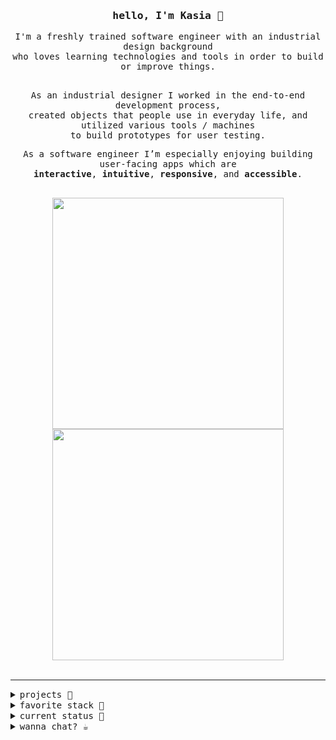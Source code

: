 <div align="center">
 <h3><samp>hello, I'm Kasia 👋</samp></h3>
<samp>
  I'm a freshly trained software engineer with an industrial design background <br>who loves learning technologies and tools in order to build or improve things.
 
 <br>As an industrial designer I worked in the end-to-end development process, <br>created objects that people use in everyday life, and utilized various tools / machines<br> to build prototypes for user testing.

  As a software engineer I’m especially enjoying building user-facing apps which are<br> **interactive**, **intuitive**, **responsive**, and **accessible**.<br>

 <br>

 <a href="https://github.com/KasiaKinga/math-for-pola">
  <img src="https://github.com/KasiaKinga/math-for-pola/blob/main/P+2.gif" width="370px" >
 </a>
 
 <a href="https://github.com/KasiaKinga/chat">
  <img src="https://github.com/KasiaKinga/chat/blob/main/company_readme.gif" width="370px" >
 </a>
 
</div>

 <br>
 <hr>

 <details>
   <summary><samp>projects 🎨</sammp></summary>

  <ui>
   <li><a href="https://github.com/KasiaKinga/countries-api"><samp><b><em>Countries</em></b> responsive web application to find details about countries<samp></a></li>
    <li><a href="https://github.com/async-awaitress"><samp><b><em>GRace</em></b> mobile app which encourages users to participate in sustainable challenges<samp></a></li>
   <li><a href="https://github.com/KasiaKinga/math-for-pola"><samp><b><em>P+</em></b> responsive game for kids aged 6 years old to practice maths operations<samp></a></li>
    <li><a href="https://github.com/KasiaKinga/chat"><samp><b><em>Company</em></b> realtime mobile app to interact and chat in a virtual study room<samp></a></li>
     <li><a href="https://github.com/KasiaKinga/Infinite-Scroll-Challenge01"><samp><b><em>Infinite Scrolling</em></b> responsive application which displays Pins and allows infinite scrolling<samp></a></li>

 </details>
 
 <details>
  <summary><samp>favorite stack 🍪</sammp></summary> 

  `JavaScript` `React` `Reactive Native` `Redux` `Node.js` `Express` `Semantic UI` `HTML` `CSS` 
 </details>
  
 <details>
  <summary><samp>current status 👾</samp></summary> 
  <pre align="left">
  🌳 traversing the trees and other DS
  📕 reading “Accessibility for everyone” by Laura Kalbag
  🥠 learning chinese
  🧘🏻‍♀️ practice yoga</pre>
 </details>
  
 <details>
  <summary><samp>wanna chat? ☕️ </sammp></summary> 

  <a href="https://www.linkedin.com/in/kasia-gierat/">👉 Linkedin</a><br>
  👉 kasia.gierat@gmail.com
 </details>

